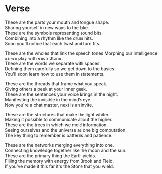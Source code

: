 
# Verse

These are the parts your mouth and tongue shape.<br/>
Sharing yourself in new ways to the lake.<br/>
These are the symbols representing sound bits.<br/>
Combining into a rhythm like the drum hits.<br/>
Soon you'll notice that each twist and turn fits.<br/>

These are the wholes that link the speech tones
Morphing our intelligence as we play with each Stone.<br/>
These are the words we separate with spaces.<br/>
Defining them carefully so we get down to the basics.<br/>
You'll soon learn how to use them in statements.<br/>

These are the threads that frame what you speak.<br/>
Giving others a peek at your inner geek.<br/>
These are the sentences your voice brings in the night.<br/>
Manifesting the invisible in the mind’s eye.<br/>
Now you're a chat master, next is an invite.<br/>

These are the structures that make the light whiter.<br/>
Making it possible to communicate about the higher.<br/>
These are the trees in which we mold information.<br/>
Seeing ourselves and the universe as one big computation.<br/>
The key thing to remember is patterns and patience.<br/>

These are the networks merging everything into one.<br/>
Connecting knowledge together like the moon and the sun.<br/>
These are the primary thing the Earth yields.<br/>
Filling the memory with energy from Brook and Field.<br/>
If you've made it this far it's the Stone that you wield.
